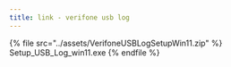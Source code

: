 ```yaml
---
title: link - verifone usb log
---
```


{% file src="../assets/VerifoneUSBLogSetupWin11.zip" %}
Setup\_USB\_Log\_win11.exe
{% endfile %}
